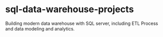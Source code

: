 # sql-data-warehouse-projects
Building modern data warehouse with SQL server, including ETL Process and data modeling and analytics.
